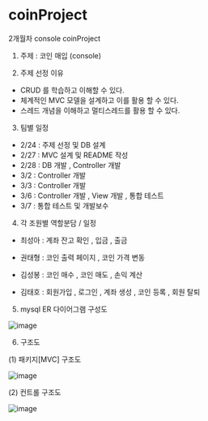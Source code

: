 # coinProject
2개월차 console coinProject


1. 주제 : 코인 매입 (console)


2. 주제 선정 이유
* CRUD 를 학습하고 이해할 수 있다.
* 체계적인 MVC 모델을 설계하고 이를 활용 할 수 있다. 
* 스레드 개념을 이해하고 멀티스레드를 활용 할 수 있다.


3. 팀별 일정

* 2/24 : 주제 선정 및 DB 설계
* 2/27 : MVC 설계 및 README 작성
* 2/28 : DB 개발 , Controller 개발
* 3/2  : Controller 개발
* 3/3  : Controller 개발
* 3/6  : Controller 개발 , View 개발 , 통합 테스트 
* 3/7  : 통합 테스트 및 개발보수


4. 각 조원별 역할분담 / 일정

- 최성아 : 계좌 잔고 확인 , 입금 , 출금

- 권태형 : 코인 출력 페이지 , 코인 가격 변동 

- 김성봉 : 코인 매수 , 코인 매도 , 손익 계산

- 김태호 : 회원가입 , 로그인 , 계좌 생성 , 코인 등록 , 회원 탈퇴


5. mysql ER 다이어그램 구성도


![image](https://user-images.githubusercontent.com/121651332/221510692-3332f74f-b04a-441a-88c0-9d4a7ea002ff.png)




6. 구조도


(1) 패키지[MVC] 구조도


![image](https://user-images.githubusercontent.com/121651332/221510968-e8ea736f-d3a7-43ce-a206-25274c7a1284.png)



(2) 컨트롤 구조도

![image](https://user-images.githubusercontent.com/121651332/221510876-7f3cbfd3-9983-4fc8-b15f-829da15b6418.png)

